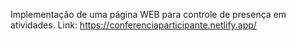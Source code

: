 Implementação de uma página WEB para controle de presença em atividades.
Link: https://conferenciaparticipante.netlify.app/

